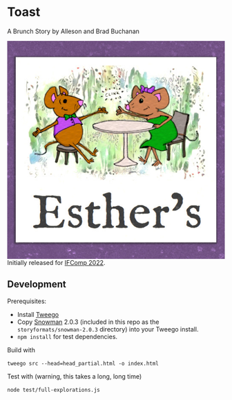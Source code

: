 # Toast

A Brunch Story by Alleson and Brad Buchanan

<img src="./album_art.jpg" style="float:right" />

Initially released for [IFComp 2022](https://ifcomp.org).

## Development

Prerequisites:

* Install [Tweego](https://www.motoslave.net/tweego/)
* Copy [Snowman](https://videlais.github.io/snowman/2/) 2.0.3 (included in this repo as the `storyformats/snowman-2.0.3` directory) into your Tweego install.
* `npm install` for test dependencies.

Build with

```
tweego src --head=head_partial.html -o index.html
```

Test with (warning, this takes a long, long time)

```
node test/full-explorations.js
```
